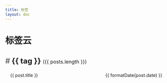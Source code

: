 ```yaml
---
title: 标签
layout: doc
---
```


<script setup>
import { data as posts } from './.vitepress/theme/posts.data'
import { computed } from 'vue'

const tags = computed(() => {
  const tagMap = {}
  posts.forEach(post => {
    if (post.tags) {
      post.tags.forEach(tag => {
        if (!tagMap[tag]) {
          tagMap[tag] = []
        }
        tagMap[tag].push(post)
      })
    }
  })
  return tagMap
})

function formatDate(date) {
  if (!date) return '日期未知'
  
  const d = new Date(date)
  
  // 检查日期是否有效
  if (isNaN(d.getTime())) {
    console.warn('无效的日期格式：', date)
    return '日期格式错误'
  }
  
  return d.toLocaleDateString('zh-CN', {
    year: 'numeric',
    month: '2-digit',
    day: '2-digit'
  })
}
</script>

# 标签云

<div class="tag-cloud">
  <div v-for="(posts, tag) in tags" :key="tag" class="tag-group">
    <h2>
      <span class="tag-icon">#</span>{{ tag }} 
      <span class="count">({{ posts.length }})</span>
    </h2>
    <ul>
      <li v-for="post in posts" :key="post.url">
        <a :href="post.url">{{ post.title }}</a>
        <span class="date">{{ formatDate(post.date) }}</span>
      </li>
    </ul>
  </div>
</div>


<style scoped>
.tag-cloud {
  margin-top: 2rem;
}

.tag-group {
  margin-bottom: 2.5rem;
}

.tag-group h2 {
  color: var(--vp-c-brand);
  font-size: 1.5rem;
  margin-bottom: 1rem;
}

.tag-icon {
  opacity: 0.6;
  margin-right: 0.3rem;
}

.count {
  font-size: 1rem;
  color: var(--vp-c-text-2);
  font-weight: normal;
}

.tag-group ul {
  list-style: none;
  padding-left: 1rem;
}

.tag-group li {
  padding: 0.4rem 0;
  display: flex;
  justify-content: space-between;
}

.tag-group li a {
  color: var(--vp-c-text-1);
  text-decoration: none;
}

.tag-group li a:hover {
  color: var(--vp-c-brand);
}

.date {
  color: var(--vp-c-text-2);
  font-size: 0.9rem;
}
</style>